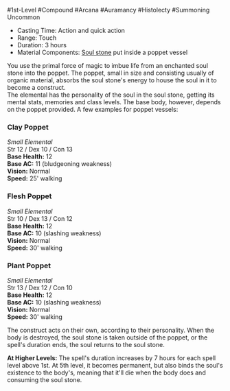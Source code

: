 #1st-Level #Compound #Arcana #Auramancy #Histolecty #Summoning 
Uncommon
 
- Casting Time: Action and quick action
- Range: Touch
- Duration: 3 hours
- Material Components: [Soul stone](Runecarver) put inside a poppet vessel  

You use the primal force of magic to imbue life from an enchanted soul stone into the poppet. The poppet, small in size and consisting usually of organic material, absorbs the soul stone's energy to house the soul in it to become a construct.  
The elemental has the personality of the soul in the soul stone, getting its mental stats, memories and class levels. The base body, however, depends on the poppet provided. A few examples for poppet vessels:
 
### Clay Poppet

_Small Elemental_  
Str 12 / Dex 10 / Con 13  
**Base Health:** 12  
**Base AC:** 11 (bludgeoning weakness)  
**Vision:** Normal  
**Speed:** 25' walking
 
### Flesh Poppet

_Small Elemental_  
Str 10 / Dex 13 / Con 12  
**Base Health:** 12  
**Base AC:** 10 (slashing weakness)  
**Vision:** Normal  
**Speed:** 30' walking
 
### Plant Poppet

_Small Elemental_  
Str 13 / Dex 12 / Con 10  
**Base Health:** 12  
**Base AC:** 10 (slashing weakness)  
**Vision:** Normal  
**Speed:** 30' walking
 
The construct acts on their own, according to their personality. When the body is destroyed, the soul stone is taken outside of the poppet, or the spell's duration ends, the soul returns to the soul stone.
 
**At Higher Levels:** The spell's duration increases by 7 hours for each spell level above 1st. At 5th level, it becomes permanent, but also binds the soul's existence to the body's, meaning that it'll die when the body does and consuming the soul stone.